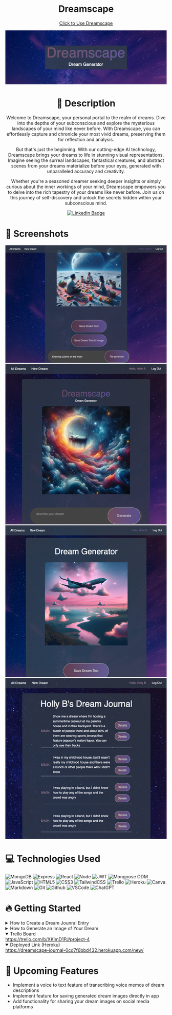   <div id="description" align="center">

  # Dreamscape

  [Click to Use Dreamscape](https://dreamscape-journal-0cd7f6bbd432.herokuapp.com/new/)

<div id="header" align="center">

  <img src="/Dreamscape.png">

</div>

# :pencil: Description

Welcome to Dreamscape, your personal portal to the realm of dreams. Dive into the depths of your subconscious and explore the mysterious landscapes of your mind like never before. With Dreamscape, you can effortlessly capture and chronicle your most vivid dreams, preserving them for reflection and analysis.

But that's just the beginning. With our cutting-edge AI technology, Dreamscape brings your dreams to life in stunning visual representations. Imagine seeing the surreal landscapes, fantastical creatures, and abstract scenes from your dreams materialize before your eyes, generated with unparalleled accuracy and creativity.

Whether you're a seasoned dreamer seeking deeper insights or simply curious about the inner workings of your mind, Dreamscape empowers you to delve into the rich tapestry of your dreams like never before. Join us on this journey of self-discovery and unlock the secrets hidden within your subconscious mind.

[![LinkedIn Badge](https://img.shields.io/badge/-@hbieber-blue?style=flat&logo=Linkedin&logoColor=black)](https://www.linkedin.com/in/holly-bieber/)
  </div>

 # :camera_flash: Screenshots 

<img src="/ImageGen.png">
<img src="/ImageGenHome.png">
<img src="/DreamExample.png">
<img src="/Index.png">

# :computer: Technologies Used

  ![MongoDB](https://img.shields.io/badge/-MongoDB-05122A?style=flat&logo=mongodb)
  ![Express](https://img.shields.io/badge/-Express-05122A?style=flat&logo=express)
  ![React](https://img.shields.io/badge/-React-05122A?style=flat&logo=react)
  ![Node](https://img.shields.io/badge/-Node.js-05122A?style=flat&logo=node.js)
  ![JWT](https://img.shields.io/badge/-JSON_Web_Tokens-05122A?style=flat&logo=jsonwebtokens)
  ![Mongoose ODM](https://img.shields.io/badge/-Mongoose_ODM-05122A?style=flat&logo=mongodb)
  ![JavaScript](https://img.shields.io/badge/-JavaScript-05122A?style=flat&logo=javascript)
  ![HTML5](https://img.shields.io/badge/-HTML5-05122A?style=flat&logo=html5)
  ![CSS3](https://img.shields.io/badge/-CSS-05122A?style=flat&logo=css3)
  ![TailwindCSS](  https://img.shields.io/badge/Tailwind_CSS-38B2AC?style=for-the-badge&logo=tailwind-css&logoColor=white)
  ![Trello](https://img.shields.io/badge/-Trello-05122A?style=flat&logo=trello)
  ![Heroku](https://img.shields.io/badge/-Heroku-05122A?style=flat&logo=heroku)
  ![Canva](https://img.shields.io/badge/-Canva-05122A?style=flat&logo=canva)
  ![Markdown](https://img.shields.io/badge/-Markdown-05122A?style=flat&logo=markdown)
  ![Git](https://img.shields.io/badge/-Git-05122A?style=flat&logo=git)
  ![Github](https://img.shields.io/badge/-GitHub-05122A?style=flat&logo=github)
  ![VSCode](https://img.shields.io/badge/-VS_Code-05122A?style=flat&logo=visualstudio)
  ![ChatGPT](https://img.shields.io/badge/ChatGPT-74aa9c?style=for-the-badge&logo=openai&logoColor=white)


# :fire: Getting Started

<details>
  <summary> How to Create a Dream Jounral Entry </summary>
    1. Log in or sign up for a new account
    2. Navigate to the "All Dreams" page
    3. Scroll to the bottom and describe your dream in detail
    4. Click "Save Dream"
</details>

<details>
  <summary> How to Generate an Image of Your Dream </summary>
    1. Log in or sign up for a new account
    2. Navigate to the "New Dream" page
    3. Describe your dream in as much detail as possible, be SPECIFIC!
    4. Click "Generate" and watch your dream unfold before your eyes
</details>

<details open>
  <summary> Trello Board </summary>
  <a href="https://trello.com/b/XKlmD1PJ/project-4"
    > https://trello.com/b/XKlmD1PJ/project-4 </a
  >
</details>

<details open>
  <summary> Deployed Link (Heroku) </summary>
  <a href="https://dreamscape-journal-0cd7f6bbd432.herokuapp.com/new/"
    > https://dreamscape-journal-0cd7f6bbd432.herokuapp.com/new/</a
  >
</details>

# :satellite: Upcoming Features

- Implement a voice to text feature of transcribing voice memos of dream descriptions
- Implement feature for saving generated dream images directly in app
- Add functionality for sharing your dream images on social media platforms
